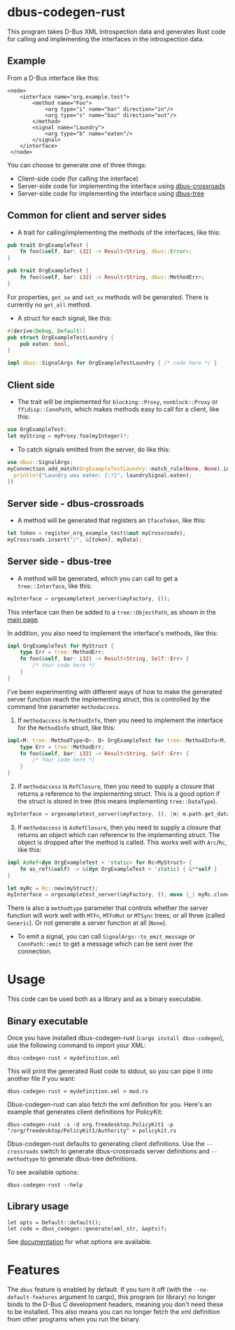 # dbus-codegen-rust

This program takes D-Bus XML Introspection data and generates Rust code
for calling and implementing the interfaces in the introspection data.

## Example

From a D-Bus interface like this:

    <node>
        <interface name="org.example.test">
            <method name="Foo">
                <arg type="i" name="bar" direction="in"/>
                <arg type="s" name="baz" direction="out"/>
            </method>
            <signal name="Laundry">
                <arg type="b" name="eaten"/>
            </signal>
        </interface>
     </node>

You can choose to generate one of three things:

 * Client-side code (for calling the interface)
 * Server-side code for implementing the interface using [dbus-crossroads](https://docs.rs/dbus-crossroads)
 * Server-side code for implementing the interface using [dbus-tree](https://docs.rs/dbus-tree)

## Common for client and server sides

 * A trait for calling/implementing the methods of the interfaces, like this:

```rust
pub trait OrgExampleTest {
    fn foo(&self, bar: i32) -> Result<String, dbus::Error>;
}
```

```rust
pub trait OrgExampleTest {
    fn foo(&self, bar: i32) -> Result<String, dbus::MethodErr>;
}
```

For properties, `get_xx` and `set_xx` methods will be generated. There is currently no `get_all` method.

 * A struct for each signal, like this:

```rust
#[derive(Debug, Default)]
pub struct OrgExampleTestLaundry {
    pub eaten: bool,
}

impl dbus::SignalArgs for OrgExampleTestLaundry { /* code here */ }
```

## Client side

 * The trait will be implemented for `blocking::Proxy`, `nonblock::Proxy` or `ffidisp::ConnPath`,
 which makes methods easy to call for a client, like this:

```rust
use OrgExampleTest;
let myString = myProxy.foo(myInteger)?;
```

 * To catch signals emitted from the server, do like this:

```rust
use dbus::SignalArgs;
myConnection.add_match(OrgExampleTestLaundry::match_rule(None, None).into_static(), |laundrySignal| {
  println!("Laundry was eaten: {:?}", laundrySignal.eaten);
})
```

## Server side - dbus-crossroads

 * A method will be generated that registers an `IfaceToken`, like this:

```rust
let token = register_org_example_test(&mut myCrossroads);
myCrossroads.insert("/", &[token], myData);
```

## Server side - dbus-tree

 * A method will be generated, which you can call to get a `tree::Interface`, like this:

```rust
myInterface = orgexampletest_server(&myFactory, ());
```

This interface can then be added to a `tree::ObjectPath`, as shown in the [main page](../README.md#server).


In addition, you also need to implement the interface's methods, like this:

```rust
impl OrgExampleTest for MyStruct {
    type Err = tree::MethodErr;
    fn foo(&self, bar: i32) -> Result<String, Self::Err> {
        /* Your code here */
    }
}
```

I've been experimenting with different ways of how to make the generated server function reach the implementing struct,
this is controlled by the command line parameter `methodaccess`.

 1. If `methodaccess` is `MethodInfo`, then you need to implement the interface for the `MethodInfo` struct, like this:

```rust
impl<M: tree::MethodType<D>, D> OrgExampleTest for tree::MethodInfo<M, D> {
    type Err = tree::MethodErr;
    fn foo(&self, bar: i32) -> Result<String, Self::Err> {
        /* Your code here */
    }
}
```

 2. If `methodaccess` is `RefClosure`, then you need to supply a closure that returns a reference to the implementing struct.
This is a good option if the struct is stored in tree (this means implementing `tree::DataType`).

```rust
myInterface = orgexampletest_server(&myFactory, (), |m| m.path.get_data());
```

 3. If `methodaccess` is `AsRefClosure`, then you need to supply a closure that returns an object which can reference to the implementing struct.
The object is dropped after the method is called. This works well with `Arc`/`Rc`, like this:

```rust
impl AsRef<dyn OrgExampleTest + 'static> for Rc<MyStruct> {
    fn as_ref(&self) -> &(dyn OrgExampleTest + 'static) { &**self }
}

let myRc = Rc::new(myStruct);
myInterface = orgexampletest_server(&myFactory, (), move |_| myRc.clone());
```

There is also a `methodtype` parameter that controls whether the server function will work well with `MTFn`, `MTFnMut` or `MTSync` trees,
or all three (called `Generic`). Or not generate a server function at all (`None`).

 * To emit a signal, you can call `SignalArgs::to_emit_message` or `ConnPath::emit` to get a message which can be sent over the connection.

# Usage

This code can be used both as a library and as a binary executable.

## Binary executable

Once you have installed dbus-codegen-rust (`cargo install dbus-codegen`), use the following command to import your XML:

```
dbus-codegen-rust < mydefinition.xml
```

This will print the generated Rust code to stdout, so you can pipe it into another file if you want:

```
dbus-codegen-rust < mydefinition.xml > mod.rs
```

Dbus-codegen-rust can also fetch the xml definition for you. Here's an example that generates client definitions for PolicyKit:

```
dbus-codegen-rust -s -d org.freedesktop.PolicyKit1 -p "/org/freedesktop/PolicyKit1/Authority" > policykit.rs
```

Dbus-codegen-rust defaults to generating client definitions. Use the `--crossroads` switch to
generate dbus-crossroads server definitions and `--methodtype` to generate dbus-tree definitions.

To see available options:

```
dbus-codegen-rust --help
```

## Library usage

```
let opts = Default::default();
let code = dbus_codegen::generate(xml_str, &opts)?;
```

See [documentation](https://docs.rs/dbus-codegen/) for what options are available.

# Features

The `dbus` feature is enabled by default. If you turn it off (with the `--no-default-features` argument to cargo),
this program (or library) no longer binds to the D-Bus C development headers, meaning you don't need these to be installed.
This also means you can no longer fetch the xml definition from other programs when you run the binary.
